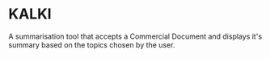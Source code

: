# KALKI
A summarisation tool that accepts a Commercial Document and displays it's summary based on the topics chosen by the user.
